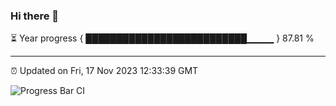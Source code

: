 ### Hi there 👋

⏳ Year progress { ██████████████████████████▁▁▁▁ } 87.81 %

---

⏰ Updated on Fri, 17 Nov 2023 12:33:39 GMT

![Progress Bar CI](https://github.com/ZhaoGui/ZhaoGui/workflows/Progress%20Bar%20CI/badge.svg)
